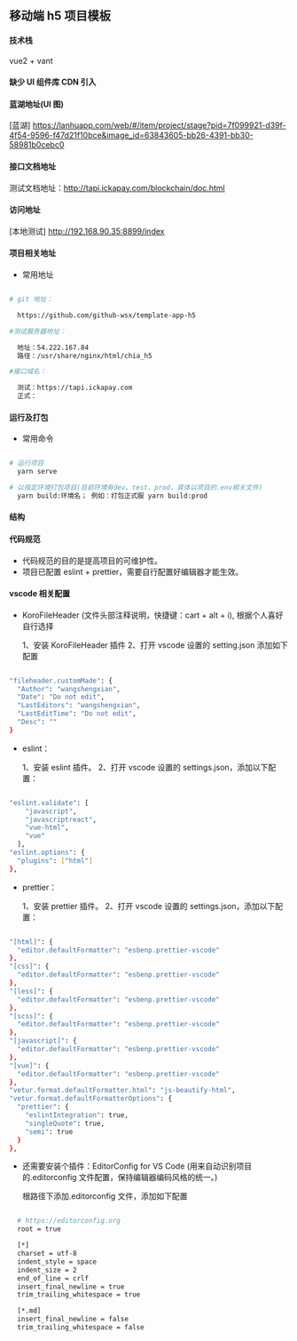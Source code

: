 ## 移动端 h5 项目模板

#### 技术栈

vue2 + vant

#### 缺少 UI 组件库 CDN 引入

#### 蓝湖地址(UI 图)

[蓝湖] https://lanhuapp.com/web/#/item/project/stage?pid=7f099921-d39f-4f54-9596-f47d21f10bce&image_id=63843605-bb26-4391-bb30-58981b0cebc0

#### 接口文档地址

测试文档地址：http://tapi.ickapay.com/blockchain/doc.html

#### 访问地址

[本地测试] http://192.168.90.35:8899/index

#### 项目相关地址

-   常用地址

```bash

# git 地址：

  https://github.com/github-wsx/template-app-h5

#测试服务器地址：

  地址：54.222.167.84
  路径：/usr/share/nginx/html/chia_h5

#接口域名：

  测试：https://tapi.ickapay.com
  正式：


```

#### 运行及打包

-   常用命令

```bash

# 运行项目
  yarn serve

# 以指定环境打包项目(目前环境有dev、test、prod，具体以项目的.env相关文件)
  yarn build:环境名； 例如：打包正式服 yarn build:prod

```

#### 结构

#### 代码规范

-   代码规范的目的是提高项目的可维护性。
    <!-- - 请阅读以上目录结构，了解每个文件和文件夹的作用，按照项目结构风格来编程。 -->
-   项目已配置 eslint + prettier，需要自行配置好编辑器才能生效。

#### vscode 相关配置

-   KoroFileHeader (文件头部注释说明，快捷键：cart + alt + i), 根据个人喜好自行选择

    1、安装 KoroFileHeader 插件
    2、打开 vscode 设置的 setting.json 添加如下配置

```bash

"fileheader.customMade": {
  "Author": "wangshengxian",
  "Date": "Do not edit",
  "LastEditors": "wangshengxian",
  "LastEditTime": "Do not edit",
  "Desc": ""
}


```

-   eslint：

    1、安装 eslint 插件。
    2、打开 vscode 设置的 settings.json，添加以下配置：

```bash

"eslint.validate": [
    "javascript",
    "javascriptreact",
    "vue-html",
    "vue"
  ],
"eslint.options": {
  "plugins": ["html"]
},


```

-   prettier：

    1、安装 prettier 插件。
    2、打开 vscode 设置的 settings.json，添加以下配置：

```bash

"[html]": {
  "editor.defaultFormatter": "esbenp.prettier-vscode"
},
"[css]": {
  "editor.defaultFormatter": "esbenp.prettier-vscode"
},
"[less]": {
  "editor.defaultFormatter": "esbenp.prettier-vscode"
},
"[scss]": {
  "editor.defaultFormatter": "esbenp.prettier-vscode"
},
"[javascript]": {
  "editor.defaultFormatter": "esbenp.prettier-vscode"
},
"[vue]": {
  "editor.defaultFormatter": "esbenp.prettier-vscode"
},
"vetur.format.defaultFormatter.html": "js-beautify-html",
"vetur.format.defaultFormatterOptions": {
  "prettier": {
    "eslintIntegration": true,
    "singleQuote": true,
    "semi": true
  }
},


```

-   还需要安装个插件：EditorConfig for VS Code (用来自动识别项目的.editorconfig 文件配置，保持编辑器编码风格的统一。)

    根路径下添加.editorconfig 文件，添加如下配置

```bash

  # https://editorconfig.org
  root = true

  [*]
  charset = utf-8
  indent_style = space
  indent_size = 2
  end_of_line = crlf
  insert_final_newline = true
  trim_trailing_whitespace = true

  [*.md]
  insert_final_newline = false
  trim_trailing_whitespace = false


```
